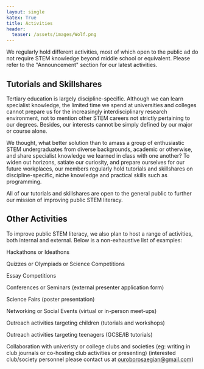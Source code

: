 ```yaml
---
layout: single
katex: True
title: Activities
header:
  teaser: /assets/images/Wolf.png
---
```


We regularly hold different activities, most of which open to the public ad do not require STEM knowledge beyond middle school or equivalent. Please refer to the "Announcement" section for our latest activities.

## Tutorials and Skillshares

Tertiary education is largely discipline-specific. Although we can learn specialist knowledge, the limited time we spend at universities and colleges cannot prepare us for the increasingly interdisciplinary research environment, not to mention other STEM careers not strictly pertaining to our degrees. Besides, our interests cannot be simply defined by our major or course alone.

We thought, what better solution than to amass a group of enthusiastic STEM undergraduates from diverse backgrounds, academic or otherwise, and share specialist knowledge we learned in class with one another? To widen out horizons, satiate our curiosity, and prepare ourselves for our future workplaces, our members regularly hold tutorials and skillshares on discipline-specific, niche knowledge and practical skills such as programming.

All of our tutorials and skillshares are open to the general public to further our mission of improving public STEM literacy.

## Other Activities

To improve public STEM literacy, we also plan to host a range of activities, both internal and external. Below is a non-exhaustive list of examples:

Hackathons or Ideathons

Quizzes or Olympiads or Science Competitions

Essay Competitions

Conferences or Seminars (external presenter application form)

Science Fairs (poster presentation)

Networking or Social Events (virtual or in-person meet-ups)

Outreach activities targeting children (tutorials and workshops)

Outreach activities targeting teenagers (GCSE/IB tutorials)

Collaboration with univeristy or college clubs and societies (eg: writing in club journals or co-hosting club activities or presenting) (interested club/society personnel please contact us at ouroborosaegian@gmail.com)
